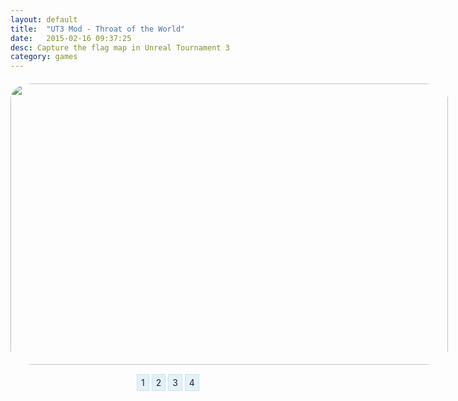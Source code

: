 ```yaml
---
layout: default
title:  "UT3 Mod - Throat of the World"
date:   2015-02-16 09:37:25
desc: Capture the flag map in Unreal Tournament 3
category: games
---
```


<style>

#images {
  width: 700px;
  height: 450px;
  border-radius:5%;
  overflow: hidden;
  position: relative;
  
  margin: 20px auto;
}
#images img {
  width: 700px;
  height: 450px;
  border-radius: 5%;
  
  position: absolute;
  top: 0;
  left: -400px;
  z-index: 1;
  opacity: 0;
  
  transition: all linear 500ms;
  -o-transition: all linear 500ms;
  -moz-transition: all linear 500ms;
  -webkit-transition: all linear 500ms;
}
#images img:target {
  left: 0;
  z-index: 9;
  opacity: 1;
}
#images img:first-child {
  left: 0;
  opacity: 1;
}
#slider a {
  text-decoration: none;
  background: #E3F1FA;
  border: 1px solid #C6E4F2;
  padding: 4px 6px;
  color: #222;
}
#slider a:hover {
  background: #C6E4F2;
}

.slidy{
	text-align: center;
}
</style>


<div id="images">
  <img id="image1" src="/assets/ThroatMod/1.bmp" />
  <img id="image2" src="/assets/ThroatMod/2.bmp" />
  <img id="image3" src="/assets/ThroatMod/3.bmp" />
  <img id="image4" src="/assets/ThroatMod/4.bmp" />
</div>
<div class="slidy" id="slider">
  <a href="#image1">1</a>
  <a href="#image2">2</a>
  <a href="#image3">3</a>
  <a href="#image4">4</a>
</div>